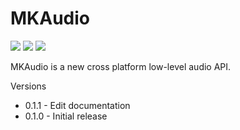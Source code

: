 # MKAudio
[![](https://img.shields.io/crates/v/mkaudio.svg)](https://crates.io/crates/mkaudio)
[![](https://img.shields.io/crates/l/mkaudio.svg)](https://crates.io/crates/mkaudio)
[![](https://docs.rs/mkaudio/badge.svg)](https://docs.rs/mkaudio/)

MKAudio is a new cross platform low-level audio API.

Versions
* 0.1.1 - Edit documentation
* 0.1.0 - Initial release
